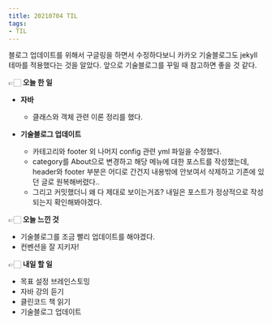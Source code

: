 ```yaml
---
title: 20210704 TIL
tags:
- TIL
---
```


블로그 업데이트를 위해서 구글링을 하면서 수정하다보니 카카오 기술블로그도 jekyll 테마를 적용했다는 것을 알았다. 앞으로 기술블로그를 꾸밀 때 참고하면 좋을 것 같다.

👉🏻 **오늘 한 일**
- **자바**
	- 클래스와 객체 관련 이론 정리를 했다.

- **기술블로그 업데이트**
	- 카테고리와 footer 외 나머지 config 관련 yml 파일을 수정했다.
	- category를 About으로 변경하고 해당 메뉴에 대한 포스트를 작성했는데, header와 footer 부분은 어디로 간건지 내용밖에 안보여서 삭제하고 기존에 있던 글로 원복해버렸다..
	- 그리고 커밋했더니 왜 다 제대로 보이는거죠? 내일은 포스트가 정상적으로 작성되는지 확인해봐야겠다.

👉🏻 **오늘 느낀 것**
- 기술블로그를 조금 빨리 업데이트를 해야겠다.
- 컨벤션을 잘 지키자!

👉🏻 **내일 할 일**
- 목표 설정 브레인스토밍
- 자바 강의 듣기
- 클린코드 책 읽기
- 기술블로그 업데이트